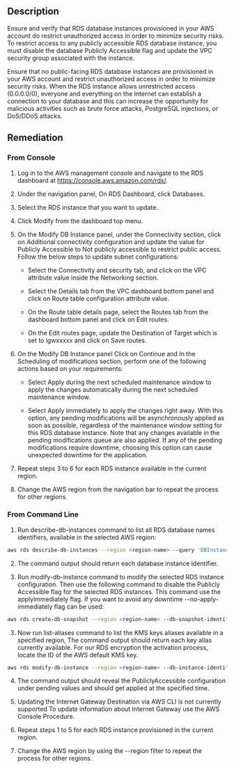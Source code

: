 ## Description

Ensure and verify that RDS database instances provisioned in your AWS account do restrict unauthorized access in order to minimize security risks. To restrict access to any publicly accessible RDS database instance, you must disable the database Publicly Accessible flag and update the VPC security group associated with the instance.

Ensure that no public-facing RDS database instances are provisioned in your AWS account and restrict unauthorized access in order to minimize security risks. When the RDS instance allows unrestricted access (0.0.0.0/0), everyone and everything on the Internet can establish a connection to your database and this can increase the opportunity for malicious activities such as brute force attacks, PostgreSQL injections, or DoS/DDoS attacks.


## Remediation

### From Console

1. Log in to the AWS management console and navigate to the RDS dashboard at https://console.aws.amazon.com/rds/.

2. Under the navigation panel, On RDS Dashboard, click Databases.

3. Select the RDS instance that you want to update.

4. Click Modify from the dashboard top menu.

5. On the Modify DB Instance panel, under the Connectivity section, click on Additional connectivity configuration and update the value for Publicly Accessible to Not publicly accessible to restrict public access. Follow the below
steps to update subnet configurations:

   *  Select the Connectivity and security tab, and click on the VPC attribute value inside the Networking section.

   * Select the Details tab from the VPC dashboard bottom panel and click on Route table configuration attribute value.

   *  On the Route table details page, select the Routes tab from the dashboard bottom panel and click on Edit routes.

   *  On the Edit routes page, update the Destination of Target which is set to igwxxxxx and click on Save routes.

6. On the Modify DB Instance panel Click on Continue and In the Scheduling of modifications section, perform one of the following actions based on your requirements:

   *  Select Apply during the next scheduled maintenance window to apply the changes automatically during the next scheduled maintenance window.

   *  Select Apply immediately to apply the changes right away. With this option, any pending modifications will be asynchronously applied as soon as possible, regardless of the maintenance window setting for this RDS database instance. Note that any changes available in the pending modifications queue are also applied. If any of the pending modifications require downtime, choosing this option can cause unexpected downtime for the application.

7. Repeat steps 3 to 6 for each RDS instance available in the current region.

8. Change the AWS region from the navigation bar to repeat the process for other regions.

### From Command Line

1. Run describe-db-instances command to list all RDS database names identifiers, available in the selected AWS region:

```bash
aws rds describe-db-instances --region <region-name> --query 'DBInstances[*].DBInstanceIdentifier'
```

2. The command output should return each database instance identifier.

3. Run modify-db-instance command to modify the selected RDS instance configuration. Then use the following command to disable the Publicly Accessible flag for the selected RDS instances. This command use the applyimmediately flag. If you want to avoid any downtime --no-apply-immediately
flag can be used:

```bash
aws rds create-db-snapshot --region <region-name> --db-snapshot-identifier <DB-Snapshot-Name> --db-instance-identifier <DB-Name>
```

3. Now run list-aliases command to list the KMS keys aliases available in a specified region, The command output should return each key alias currently available. For our RDS encryption the activation process, locate the ID of the AWS default KMS key.

```bash
aws rds modify-db-instance --region <region-name> --db-instance-identifier <db-name> --no-publicly-accessible --apply-immediately
```

4. The command output should reveal the PubliclyAccessible configuration under pending values and should get applied at the specified time.

5. Updating the Internet Gateway Destination via AWS CLI is not currently supported To update information about Internet Gateway use the AWS Console Procedure.

6. Repeat steps 1 to 5 for each RDS instance provisioned in the current region.

7. Change the AWS region by using the --region filter to repeat the process for other regions.
